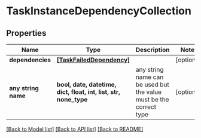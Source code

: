 # TaskInstanceDependencyCollection


## Properties
Name | Type | Description | Notes
------------ | ------------- | ------------- | -------------
**dependencies** | [**[TaskFailedDependency]**](TaskFailedDependency.md) |  | [optional] 
**any string name** | **bool, date, datetime, dict, float, int, list, str, none_type** | any string name can be used but the value must be the correct type | [optional]

[[Back to Model list]](../README.md#documentation-for-models) [[Back to API list]](../README.md#documentation-for-api-endpoints) [[Back to README]](../README.md)


